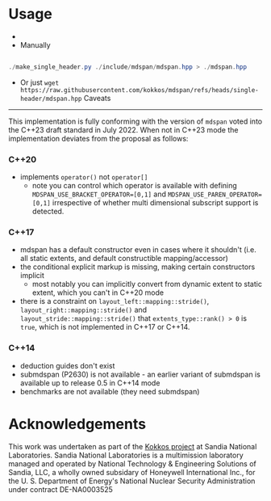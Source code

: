 # Usage
- 
- Manually
```powershell

./make_single_header.py ./include/mdspan/mdspan.hpp > ./mdspan.hpp

```
- Or just `wget https://raw.githubusercontent.com/kokkos/mdspan/refs/heads/single-header/mdspan.hpp`
Caveats
-------

This implementation is fully conforming with the version of `mdspan` voted into the C++23 draft standard in July 2022.
When not in C++23 mode the implementation deviates from the proposal as follows:

### C++20
- implements `operator()` not `operator[]`
  - note you can control which operator is available with defining `MDSPAN_USE_BRACKET_OPERATOR=[0,1]` and `MDSPAN_USE_PAREN_OPERATOR=[0,1]` irrespective of whether multi dimensional subscript support is detected.

### C++17
- mdspan has a default constructor even in cases where it shouldn't (i.e. all static extents, and default constructible mapping/accessor)
- the conditional explicit markup is missing, making certain constructors implicit
  - most notably you can implicitly convert from dynamic extent to static extent, which you can't in C++20 mode
- there is a constraint on `layout_left::mapping::stride()`, `layout_right::mapping::stride()` and `layout_stride::mapping::stride()` that `extents_type::rank() > 0` is `true`, which is not implemented in C++17 or C++14.

### C++14
- deduction guides don't exist
- submdspan (P2630) is not available - an earlier variant of submdspan is available up to release 0.5 in C++14 mode
- benchmarks are not available (they need submdspan)



Acknowledgements
===
This work was undertaken as part of the [Kokkos project](https://github.com/kokkos/kokkos) at Sandia National Laboratories.  Sandia National Laboratories is a multimission laboratory managed and operated by National Technology & Engineering Solutions of Sandia, LLC, a wholly owned subsidary of Honeywell International Inc., for the U. S. Department of Energy's National Nuclear Security Administration under contract DE-NA0003525
